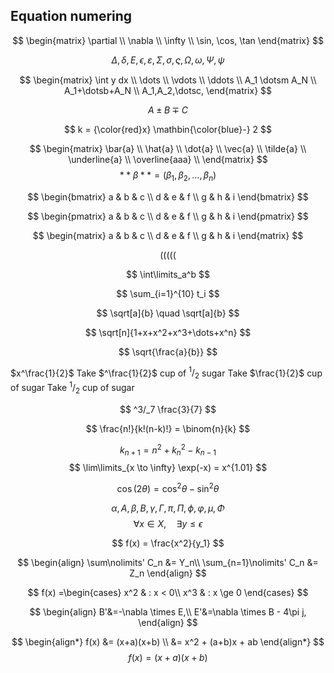 ## Equation numering
$$
\begin{matrix}
\partial \\
\nabla \\
\infty \\
\sin, \cos, \tan
\end{matrix}
$$

$$
\Delta , \delta, E, \epsilon , \varepsilon, \Sigma, \sigma , \varsigma, \Omega , \omega, \Psi , \psi
$$

$$
\begin{matrix}
\int y dx \\
\dots \\
\vdots \\
\ddots \\
A_1 \dotsm A_N \\
A_1+\dotsb+A_N \\
A_1,A_2,\dotsc,
\end{matrix}
$$

$$
A \pm B \mp C
$$

$$
k = {\color{red}x} \mathbin{\color{blue}-} 2
$$

$$
\begin{matrix}
\bar{a} \\
\hat{a} \\
\dot{a} \\
\vec{a} \\
\tilde{a} \\
\underline{a} \\
\overline{aaa} \\
\end{matrix}
$$
$$
**{\beta}** = (\beta_1,\beta_2,\dotsc,\beta_n)
$$

$$
\begin{bmatrix}
  a & b & c \\
  d & e & f \\
  g & h & i
 \end{bmatrix}
$$


$$
\begin{pmatrix}
  a & b & c \\
  d & e & f \\
  g & h & i
 \end{pmatrix}
$$

$$
 \begin{matrix}
  a & b & c \\
  d & e & f \\
  g & h & i
 \end{matrix}
 $$

$$
( \big( \Big( \bigg( \Bigg(
$$

$$
\int\limits_a^b
$$

$$
\sum_{i=1}^{10} t_i
$$

$$
\sqrt[a]{b} \quad \sqrt[a]{b}
$$

$$
\sqrt[n]{1+x+x^2+x^3+\dots+x^n}
$$

$$
\sqrt{\frac{a}{b}}
$$


$x^\frac{1}{2}$
Take $^\frac{1}{2}$ cup of ${}^1/_2$ sugar
Take $\frac{1}{2}$ cup of sugar
Take $^1/_2$ cup of sugar

$$
^3/_7
\frac{3}{7}
$$

$$
\frac{n!}{k!(n-k)!} = \binom{n}{k}
$$

$$
k_{n+1} = n^2 + k_n^2 - k_{n-1}
$$
$$
\lim\limits_{x \to \infty} \exp(-x) = x^{1.01}
$$

$$
\cos (2\theta) = \cos^2 \theta - \sin^2 \theta
$$


$$ 
\alpha, A, \beta, B, \gamma, \Gamma, \pi, \Pi, \phi, \varphi, \mu, \Phi 
$$
$$
\forall x \in X, \quad \exists y \leq \epsilon
$$

$$
f(x) = \frac{x^2}{y_1}
$$


$$
\begin{align}
 \sum\nolimits' C_n &= Y_n\\
 \sum_{n=1}\nolimits' C_n &= Z_n
 \end{align}
$$

$$
f(x) =\begin{cases}
    x^2 & : x < 0\\
    x^3 & : x \ge 0
  \end{cases}
$$


$$
\begin{align}
        B'&=-\nabla \times E,\\
        E'&=\nabla \times B - 4\pi j,
\end{align}
$$

$$
\begin{align*}
 f(x) &= (x+a)(x+b) \\
      &= x^2 + (a+b)x + ab
\end{align*}
$$
$$
\begin{equation} 
 f(x)=(x+a)(x+b)
\end{equation}
$$
